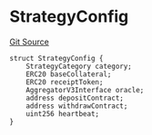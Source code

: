 # StrategyConfig
[Git Source](https://github.com/Level-Money/contracts/blob/6210538f7de83f92b07f38679d7d19520c984a03/src/v2/common/libraries/StrategyLib.sol)


```solidity
struct StrategyConfig {
    StrategyCategory category;
    ERC20 baseCollateral;
    ERC20 receiptToken;
    AggregatorV3Interface oracle;
    address depositContract;
    address withdrawContract;
    uint256 heartbeat;
}
```

